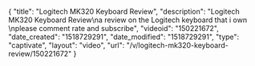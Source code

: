 {
    "title": "Logitech MK320 Keyboard Review",
    "description": "Logitech MK320 Keyboard Review\na review on the Logitech keyboard that i own \nplease comment rate and subscribe",
    "videoid": "150221672",
    "date_created": "1518729291",
    "date_modified": "1518729291",
    "type": "captivate",
    "layout": "video",
    "url": "\/v\/logitech-mk320-keyboard-review\/150221672"
}